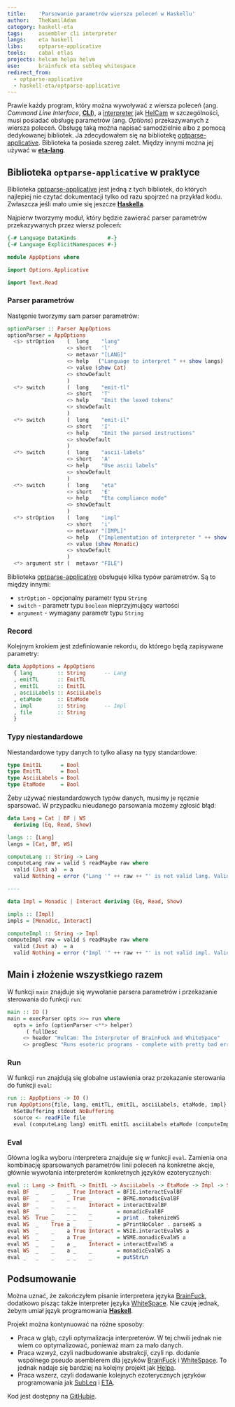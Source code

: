 ```yaml
---
title:    'Parsowanie parametrów wiersza poleceń w Haskellu'
author:   TheKamilAdam
category: haskell-eta
tags:     assembler cli interpreter
langs:    eta haskell
libs:     optparse-applicative
tools:    cabal etlas
projects: helcam helpa helvm
eso:      brainfuck eta subleq whitespace
redirect_from:
  - optparse-applicative
  - haskell-eta/optparse-applicative
---
```


Prawie każdy program,
który można wywoływać z wiersza poleceń (ang. *Command Line Interface*, **[CLI]**),
a [interpreter] jak [HelCam] w szczególności,
musi posiadać obsługę parametrów (ang. *Options*) przekazywanych z wiersza poleceń.
Obsługę taką można napisać samodzielnie albo z pomocą dedykowanej bibliotek.
Ja zdecydowałem się na bibliotekę [optparse-applicative]. 
Biblioteka ta posiada szereg zalet.
Między innymi można jej używać w **[eta-lang]**.

## Biblioteka `optparse-applicative` w praktyce

Biblioteka [optparse-applicative] jest jedną z tych bibliotek,
do których najlepiej nie czytać dokumentacji tylko od razu spojrzeć na przykład kodu.
Zwłaszcza jeśli mało umie się jeszcze **[Haskella]**.

Najpierw tworzymy moduł,
który będzie zawierać parser parametrów przekazywanych przez wiersz poleceń:
```haskell
{-# Language DataKinds          #-}
{-# Language ExplicitNamespaces #-}

module AppOptions where

import Options.Applicative

import Text.Read
```

### Parser parametrów
Następnie tworzymy sam parser parametrów:
```haskell
optionParser :: Parser AppOptions
optionParser = AppOptions
  <$> strOption    (  long    "lang"
                   <> short   'l'
                   <> metavar "[LANG]"
                   <> help   ("Language to interpret " ++ show langs)
                   <> value (show Cat)
                   <> showDefault
                   )
  <*> switch       (  long    "emit-tl"
                   <> short   'T'
                   <> help    "Emit the lexed tokens"
                   <> showDefault
                   )
  <*> switch       (  long    "emit-il"
                   <> short   'I'
                   <> help    "Emit the parsed instructions"
                   <> showDefault
                   )
  <*> switch       (  long    "ascii-labels"
                   <> short   'A'
                   <> help    "Use ascii labels"
                   <> showDefault
                   )
  <*> switch       (  long    "eta"
                   <> short   'E'
                   <> help    "Eta compliance mode"
                   <> showDefault
                   )
  <*> strOption    (  long    "impl"
                   <> short   'i'
                   <> metavar "[IMPL]"
                   <> help   ("Implementation of interpreter " ++ show impls)
                   <> value (show Monadic)
                   <> showDefault
                   )
  <*> argument str (  metavar "FILE")
```

Biblioteka [optparse-applicative] obsługuje kilka typów parametrów.
Są to między innymi:
* `strOption` - opcjonalny parametr typu `String`
* `switch` - parametr typu `boolean` nieprzyjmujący wartości
* `argument` - wymagany parametr typu `String`

### Record
Kolejnym krokiem jest zdefiniowanie rekordu,
do którego będą zapisywane parametry:
```haskell
data AppOptions = AppOptions
  { lang        :: String      -- Lang
  , emitTL      :: EmitTL
  , emitIL      :: EmitIL
  , asciiLabels :: AsciiLabels
  , etaMode     :: EtaMode
  , impl        :: String      -- Impl
  , file        :: String
  }
```

### Typy niestandardowe
Niestandardowe typy danych to tylko aliasy na typy standardowe:
```haskell
type EmitIL      = Bool
type EmitTL      = Bool
type AsciiLabels = Bool
type EtaMode     = Bool
```

Żeby używać niestandardowych typów danych, musimy je ręcznie sparsować.
W przypadku nieudanego parsowania możemy zgłosić błąd:
```haskell
data Lang = Cat | BF | WS
  deriving (Eq, Read, Show)

langs :: [Lang]
langs = [Cat, BF, WS]

computeLang :: String -> Lang
computeLang raw = valid $ readMaybe raw where
  valid (Just a)  = a
  valid Nothing = error ("Lang '" ++ raw ++ "' is not valid lang. Valid langs are : " ++ show langs)

----

data Impl = Monadic | Interact deriving (Eq, Read, Show)

impls :: [Impl]
impls = [Monadic, Interact]

computeImpl :: String -> Impl
computeImpl raw = valid $ readMaybe raw where
  valid (Just a)  = a
  valid Nothing = error ("Impl '" ++ raw ++ "' is not valid impl. Valid impls are : " ++ show impls)
```

## Main i złożenie wszystkiego razem

W funkcji `main` znajduje się wywołanie parsera parametrów i przekazanie sterowania do funkcji `run`:
```haskell
main :: IO ()
main = execParser opts >>= run where
  opts = info (optionParser <**> helper)
      ( fullDesc
     <> header "HelCam: The Interpreter of BrainFuck and WhiteSpace"
     <> progDesc "Runs esoteric programs - complete with pretty bad error messages" )
```

### Run
W funkcji `run` znajdują się globalne ustawienia oraz przekazanie sterowania do funkcji `eval`: 
```haskell
run :: AppOptions -> IO ()
run AppOptions{file, lang, emitTL, emitIL, asciiLabels, etaMode, impl} = do
  hSetBuffering stdout NoBuffering
  source <- readFile file
  eval (computeLang lang) emitTL emitIL asciiLabels etaMode (computeImpl impl) source
```

### Eval
Główna logika wyboru interpretera znajduje się w funkcji `eval`.
Zamienia ona kombinację sparsowanych parametrów linii poleceń na konkretne akcje,
głównie wywołania interpreterów konkretnych języków ezoterycznych:
```haskell
eval :: Lang -> EmitTL -> EmitIL -> AsciiLabels -> EtaMode -> Impl -> Source -> IO ()
eval BF  _    _    _ True Interact = BFIE.interactEvalBF
eval BF  _    _    _ True _        = BFME.monadicEvalBF
eval BF  _    _    _ _    Interact = interactEvalBF
eval BF  _    _    _ _    _        = monadicEvalBF
eval WS  True _    _ _    _        = print . tokenizeWS
eval WS  _    True a _    _        = pPrintNoColor . parseWS a
eval WS  _    _    a True Interact = WSIE.interactEvalWS a
eval WS  _    _    a True _        = WSME.monadicEvalWS a
eval WS  _    _    a _    Interact = interactEvalWS a
eval WS  _    _    a _    _        = monadicEvalWS a
eval _   _    _    _ _    _        = putStrLn
```

## Podsumowanie

Można uznać,
że zakończyłem pisanie interpretera języka [BrainFuck],
dodatkowo pisząc także interpreter języka [WhiteSpace].
Nie czuję jednak,
żebym umiał język programowania **[Haskell]**.

Projekt można kontynuować na różne sposoby:
* Praca w głąb, czyli optymalizacja interpreterów.
W tej chwili jednak nie wiem co optymalizować,
ponieważ mam za mało danych.
* Praca wzwyż, czyli nadbudowanie abstrakcji,
czyli np. dodanie wspólnego pseudo asemblerem dla języków [BrainFuck] i [WhiteSpace].
To jednak nadaje się bardziej na kolejny projekt jak [Helpa].
* Praca wszerz, czyli dodawanie kolejnych ezoterycznych języków programowania jak [SubLeq] i [ETA].

Kod jest dostępny na [GitHubie](https://github.com/helvm/helcam/releases/tag/v0.5.0.0).

[eta-lang]:             /langs/eta
[Haskell]:              /langs/haskell
[Haskella]:             /langs/haskell
[Haskellu]:             /langs/haskell

[optparse-applicative]: /libs/optparse-applicative

[HelCam]:               /projects/helcam
[HelPA]:                /projects/helpa
[HelVM]:                /projects/helvm

[BrainFuck]:            /eso/brainfuck
[ETA]:                  /eso/eta
[SubLeq]:               /eso/subleq
[WhiteSpace]:           /eso/whitespace

[assembler]:            /tags/assembler
[cli]:                  /tags/cli
[interpreter]:          /tags/interpreter
